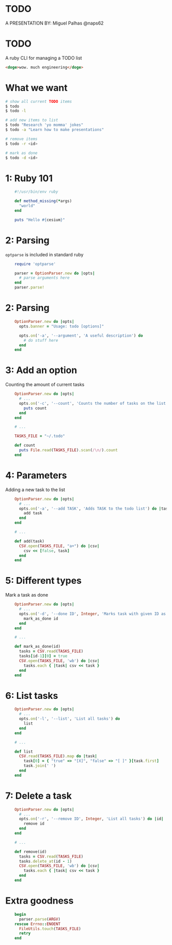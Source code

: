 # TODO

A PRESENTATION BY:
Miguel Palhas
@naps62


# TODO

A ruby CLI for managing a TODO list

```html
<doge>wow. much engineering</doge>
```


# What we want

```sh
# show all current TODO items
$ todo
$ todo -l

# add new items to list
$ todo "Research 'yo momma' jokes"
$ todo -a "Learn how to make presentations"

# remove items
$ todo -r <id>

# mark as done
$ todo -d <id>
```


# 1: Ruby 101

```ruby
    #!/usr/bin/env ruby

    def method_missing(*args)
      "world"
    end

    puts "Hello #{cesium}"
```


# 2: Parsing

`optparse` is included in standard ruby

```ruby
    require 'optparse'

    parser = OptionParser.new do |opts|
      # parse arguments here
    end
    parser.parse!
```


# 2: Parsing

```ruby
    OptionParser.new do |opts|
      opts.banner = "Usage: todo [options]"

      opts.on('-a', '--argument', 'A useful description') do
        # do stuff here
      end
    end
```


# 3: Add an option

Counting the amount of current tasks

```ruby
    OptionParser.new do |opts|
      # ...
      opts.on('-c', '--count', 'Counts the number of tasks on the list') do
        puts count
      end
    end

    # ...

    TASKS_FILE = "~/.todo"

    def count
      puts File.read(TASKS_FILE).scan(/\n/).count
    end
```


# 4: Parameters

Adding a new task to the list

```ruby
    OptionParser.new do |opts|
      # ...
      opts.on('-a', '--add TASK', 'Adds TASK to the todo list') do |task|
        add task
      end
    end

    # ...

    def add(task)
      CSV.open(TASKS_FILE, "a+") do |csv|
        csv << [false, task]
      end
    end
```


# 5: Different types

Mark a task as done

```ruby
    OptionParser.new do |opts|
      # ...
      opts.on('-d', '--done ID', Integer, 'Marks task with given ID as done') do |id|
        mark_as_done id
      end
    end

    # ...

    def mark_as_done(id)
      tasks = CSV.read(TASKS_FILE)
      tasks[id-1][0] = true
      CSV.open(TASKS_FILE, 'wb') do |csv|
        tasks.each { |task| csv << task }
      end
    end
```


# 6: List tasks

```ruby
    OptionParser.new do |opts|
      # ...
      opts.on('-l', '--list', 'List all tasks') do
        list
      end
    end

    # ...

    def list
      CSV.read(TASKS_FILE).map do |task|
        task[0] = { "true" => "[X]", "false" => "[ ]" }[task.first]
        task.join(' ')
      end
    end
```


# 7: Delete a task

```ruby
    OptionParser.new do |opts|
      # ...
      opts.on('-r', '--remove ID', Integer, 'List all tasks') do |id|
        remove id
      end
    end

    # ...

    def remove(id)
      tasks = CSV.read(TASKS_FILE)
      tasks.delete_at(id - 1)
      CSV.open(TASKS_FILE, 'wb') do |csv|
        tasks.each { |task| csv << task }
      end
    end
```


# Extra goodness

```ruby
    begin
      parser.parse(ARGV)
    rescue Errno::ENOENT
      FileUtils.touch(TASKS_FILE)
      retry
    end
```
